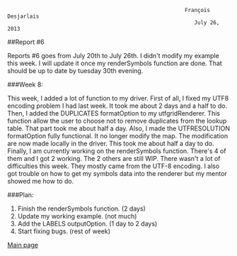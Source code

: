                                                                                                                             
                                                            François Desjarlais                                                     
                                                               July 26, 2013 
##Report #6

Reports #6 goes from July 20th to July 26th. I didn't modify my example this week. I will update it once my renderSymbols function are done. That should be up to date by tuesday 30th evening.

###Week 8:

This week, I added a lot of function to my driver. First of all, I fixed my UTF8 encoding problem I had last week. It took me about 2 days and a half to do. Then, I added the DUPLICATES formatOption to my utfgridRenderer. This function allow the user to choose not to remove duplicates from the lookup table. That part took me about half a day. Also, I made the UTFRESOLUTION formatOption fully functional. It no longer modify the map. The modification are now made locally in the driver. This took me about half a day to do. Finally, I am currently working on the renderSymbols function. There's 4 of them and I got 2 working. The 2 others are still WIP. There wasn't a lot of difficulties this week. They mostly came from the UTF-8 encoding. I also got trouble on how to get my symbols data into the renderer but my mentor showed me how to do.

###Plan:

1.  Finish the renderSymbols function. (2 days)
2.  Update my working example. (not much)
3.  Add the LABELS outputOption. (1 day to 2 days)
4.  Start fixing bugs. (rest of week)

[Main page](GSoC-UTF-Grid-implementation)